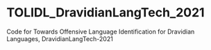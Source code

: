# TOLIDL_DravidianLangTech_2021
Code for Towards Offensive Language Identification for Dravidian Languages, DravidianLangTech-2021
